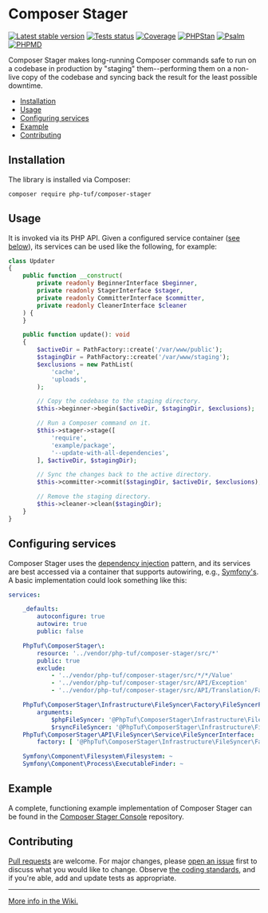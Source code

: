 
# Composer Stager

[![Latest stable version](https://poser.pugx.org/php-tuf/composer-stager/v/stable)](https://packagist.org/packages/php-tuf/composer-stager)
[![Tests status](https://github.com/php-tuf/composer-stager/actions/workflows/main.yml/badge.svg?branch=main)](https://github.com/php-tuf/composer-stager/actions/workflows/main.yml)
[![Coverage](https://img.shields.io/badge/Coverage-100%25-brightgreen.svg?style=flat)](https://github.com/php-tuf/composer-stager/actions/workflows/main.yml) <!-- A static "100%" value can be used safely here because grumphp will fail builds if coverage falls below that. See grumphp.yml.dist. -->
[![PHPStan](https://img.shields.io/badge/PHPStan-max-brightgreen.svg?style=flat)](https://github.com/phpstan/phpstan)
[![Psalm](https://img.shields.io/badge/Psalm-1-brightgreen.svg?style=flat)](https://psalm.dev/)
[![PHPMD](https://img.shields.io/static/v1?label=PHPMD&message=all&color=brightgreen)](https://phpmd.org/)

Composer Stager makes long-running Composer commands safe to run on a codebase in production by "staging" them--performing them on a non-live copy of the codebase and syncing back the result for the least possible downtime.

- [Installation](#installation)
- [Usage](#usage)
- [Configuring services](#configuring-services)
- [Example](#example)
- [Contributing](#contributing)

## Installation

The library is installed via Composer:

```shell
composer require php-tuf/composer-stager
```

## Usage

It is invoked via its PHP API. Given a configured service container ([see below](#configuring-services)), its services can be used like the following, for example:

```php
class Updater
{
    public function __construct(
        private readonly BeginnerInterface $beginner,
        private readonly StagerInterface $stager,
        private readonly CommitterInterface $committer,
        private readonly CleanerInterface $cleaner
    ) {
    }

    public function update(): void
    {
        $activeDir = PathFactory::create('/var/www/public');
        $stagingDir = PathFactory::create('/var/www/staging');
        $exclusions = new PathList(
            'cache',
            'uploads',
        );

        // Copy the codebase to the staging directory.
        $this->beginner->begin($activeDir, $stagingDir, $exclusions);

        // Run a Composer command on it.
        $this->stager->stage([
            'require',
            'example/package',
            '--update-with-all-dependencies',
        ], $activeDir, $stagingDir);

        // Sync the changes back to the active directory.
        $this->committer->commit($stagingDir, $activeDir, $exclusions);

        // Remove the staging directory.
        $this->cleaner->clean($stagingDir);
    }
}
```

## Configuring services

Composer Stager uses the [dependency injection](https://en.wikipedia.org/wiki/Dependency_injection) pattern, and its services are best accessed via a container that supports autowiring, e.g., [Symfony's](https://symfony.com/doc/current/service_container.html). A basic implementation could look something like this:

```yaml
services:

    _defaults:
        autoconfigure: true
        autowire: true
        public: false

    PhpTuf\ComposerStager\:
        resource: '../vendor/php-tuf/composer-stager/src/*'
        public: true
        exclude:
            - '../vendor/php-tuf/composer-stager/src/*/*/Value'
            - '../vendor/php-tuf/composer-stager/src/API/Exception'
            - '../vendor/php-tuf/composer-stager/src/API/Translation/FakeTranslator.php'

    PhpTuf\ComposerStager\Infrastructure\FileSyncer\Factory\FileSyncerFactory:
        arguments:
            $phpFileSyncer: '@PhpTuf\ComposerStager\Infrastructure\FileSyncer\Service\PhpFileSyncer'
            $rsyncFileSyncer: '@PhpTuf\ComposerStager\Infrastructure\FileSyncer\Service\RsyncFileSyncer'
    PhpTuf\ComposerStager\API\FileSyncer\Service\FileSyncerInterface:
        factory: [ '@PhpTuf\ComposerStager\Infrastructure\FileSyncer\Factory\FileSyncerFactory', 'create' ]

    Symfony\Component\Filesystem\Filesystem: ~
    Symfony\Component\Process\ExecutableFinder: ~
```

## Example

A complete, functioning example implementation of Composer Stager can be found in the [Composer Stager Console](https://github.com/php-tuf/composer-stager-console) repository.

## Contributing

[Pull requests](https://github.com/php-tuf/composer-stager/pulls?q=is%3Apr+is%3Aopen+sort%3Aupdated-desc) are welcome. For major changes, please [open an issue](https://github.com/php-tuf/composer-stager/issues?q=is%3Aissue+is%3Aopen+sort%3Aupdated-desc) first to discuss what you would like to change. Observe [the coding standards](https://github.com/php-tuf/composer-stager/wiki/Coding-standards-&-style-guide), and if you're able, add and update tests as appropriate.

---

[More info in the Wiki.](https://github.com/php-tuf/composer-stager/wiki)
